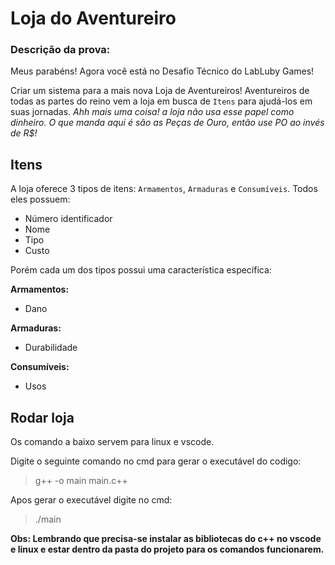 # Loja do Aventureiro

### Descrição da prova:

Meus parabéns! Agora você está no Desafio Técnico do LabLuby Games! 

Criar um sistema para a mais nova Loja de Aventureiros! Aventureiros de todas as partes do reino vem a 
loja em busca de `Itens` para ajudá-los em suas jornadas.  _Ahh mais uma coisa! a loja não usa esse papel como dinheiro. O que manda aqui é são as Peças de Ouro, então use PO ao invés de R$!_

## Itens

A loja oferece 3 tipos de itens: `Armamentos`, `Armaduras` e `Consumíveis`. Todos eles possuem:
- Número identificador
- Nome
- Tipo
- Custo

Porém cada um dos tipos possui uma característica específica:

**Armamentos:**
- Dano

**Armaduras:**
- Durabilidade

**Consumíveis:**
- Usos

## Rodar loja

Os comando a baixo servem para linux e vscode.

Digite o seguinte comando no cmd para gerar o executável do codigo:
> g++ -o main main.c++ 

Apos gerar o executável digite no cmd:
> ./main

**Obs: Lembrando que precisa-se instalar as bibliotecas do c++ no vscode e linux e estar dentro da pasta do projeto para os comandos funcionarem.**
